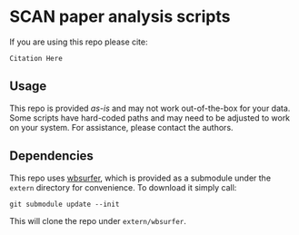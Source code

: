 # SCAN paper analysis scripts

If you are using this repo please cite:

```
Citation Here
```

## Usage

This repo is provided *as-is* and may not work out-of-the-box for your data. Some scripts have 
hard-coded paths and may need to be adjusted to work on your system. For assistance, please contact
the authors.

## Dependencies

This repo uses [wbsurfer](https://gitlab.com/vanandrew/wbsurfer), which is provided as a submodule under the `extern` directory for convenience. To download it simply call:

```
git submodule update --init
```

This will clone the repo under `extern/wbsurfer`.
